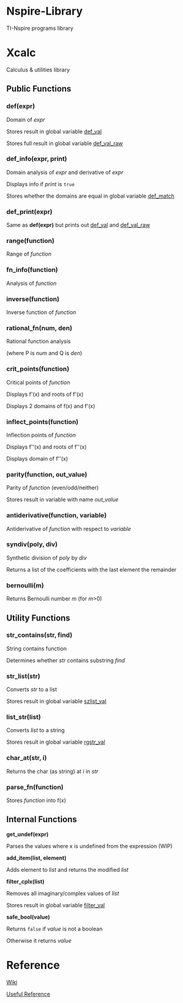 <h1>Nspire-Library</h1>

TI-Nspire programs library

<h1>Xcalc</h1>

Calculus & utilities library


<h2>Public Functions</h2>


### **def(expr)**

Domain of *expr*

Stores result in global variable <ins>def_val</ins>

Stores full result in global variable <ins>def_val_raw</ins>


### **def_info(expr, print)**

Domain analysis of *expr* and derivative of *expr*

Displays info if *print* is `true`

Stores whether the domains are equal in global variable <ins>def_match</ins>


### **def_print(expr)**

Same as **def(expr)** but prints out <ins>def_val</ins> and <ins>def_val_raw</ins> 


### **range(function)**

Range of *function*


### **fn_info(function)**

Analysis of *function*


### **inverse(function)**

Inverse function of *function*


### **rational_fn(num, den)**

Rational function analysis 

(where P is *num* and Q is *den*)


### **crit_points(function)**

Critical points of *function*

Displays f'(x) and roots of f'(x)

Displays 2 domains of f(x) and f'(x)


### **inflect_points(function)**

Inflection points of *function*

Displays f''(x) and roots of f''(x)

Displays domain of f''(x)


### **parity(function, out_value)**

Parity of *function* (even/odd/neither)

Stores result in variable with name *out_value*


### **antiderivative(function, variable)**

Antiderivative of *function* with respect to *variable*


### **syndiv(poly, div)**

Synthetic division of *poly* by *div*

Returns a list of the coefficients with the last element
the remainder


### **bernoulli(m)**

Returns Bernoulli number *m* (for *m*>0)



<h2>Utility Functions</h2>


### **str_contains(str, find)**

String contains function

Determines whether *str* contains substring *find*


### **str_list(str)**

Converts *str* to a list

Stores result in global variable <ins>szlist_val</ins>


### **list_str(list)**

Converts *list* to a string

Stores result in global variable <ins>rgstr_val</ins>


### **char_at(str, i)**
Returns the char (as string) at *i* in *str*


### **parse_fn(function)**

Stores *function* into f(x)



<h2>Internal Functions</h2>

**get_undef(expr)**

Parses the values where x is undefined from the expression (WIP)


**add_item(list, element)**

Adds element to *list* and returns the modified *list*


**filter_cplx(list)**

Removes all imaginary/complex values of *list*

Stores result in global variable <ins>filter_val</ins>


**safe_bool(value)**

Returns `false` if *value* is not a boolean

Otherwise it returns *value*



# Reference

[Wiki](https://github.com/Decimation/Nspire-Library/wiki)

[Useful Reference](https://github.com/Decimation/Nspire-Library/wiki/Useful-Reference)
